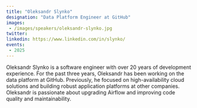 ```yaml
---
title: "Oleksandr Slynko"
designation: "Data Platform Engineer at GitHub"
images:
 - /images/speakers/oleksandr-slynko.jpg
twitter: 
linkedin: https://www.linkedin.com/in/slynko/
events:
 - 2025
---
```


Oleksandr Slynko is a software engineer with over 20 years of development experience. For the past three years, Oleksandr has been working on the data platform at GitHub. Previously, he focused on high-availability cloud solutions and building robust application platforms at other companies. Oleksandr is passionate about upgrading Airflow and improving code quality and maintainability.